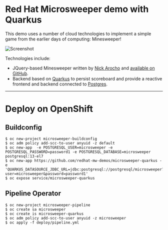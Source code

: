 Red Hat Microsweeper demo with Quarkus 
==========================

This demo uses a number of cloud technologies to implement a simple game from the earlier days of computing: Minesweeper!

![Screenshot](docs/microsweeper.png)

Technologies include:

* JQuery-based Minesweeper written by [Nick Arocho](http://www.nickarocho.com/) and [available on GitHub](https://github.com/nickarocho/minesweeper).
* Backend based on [Quarkus](https://quarkus.io) to persist scoreboard and provide a reactive frontend and backend connected to [Postgres](https://azure.microsoft.com/en-us/services/postgresql/).

-----------
# Deploy on OpenShift 

## Buildconfig
```
$ oc new-project microsweeper-buildconfig
$ oc adm policy add-scc-to-user anyuid -z default
$ oc new-app  -e POSTGRESQL_USER=microsweeper -e POSTGRESQL_PASSWORD=password1 -e POSTGRESQL_DATABASE=microsweeper postgresql:13-el7
$ oc new-app https://github.com/redhat-mw-demos/microsweeper-quarkus -e 'QUARKUS_DATASOURCE_JDBC_URL=jdbc:postgresql://postgresql/microsweeper?user=microsweeper&password=password1'
$ oc expose service/microsweeper-quarkus
```
## Pipeline Operator
```
$ oc new-project microsweeper-pipeline
$ oc create sa microsweeper
$ oc create is microsweeper-quarkus
$ oc adm policy add-scc-to-user anyuid -z microsweeper
$ oc apply -f deploy/pipeline.yml
```
